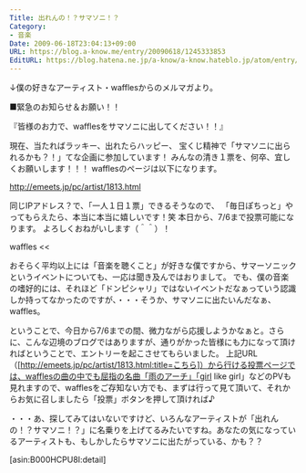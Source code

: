 ```yaml
---
Title: 出れんの！？サマソニ！？
Category:
- 音楽
Date: 2009-06-18T23:04:13+09:00
URL: https://blog.a-know.me/entry/20090618/1245333853
EditURL: https://blog.hatena.ne.jp/a-know/a-know.hateblo.jp/atom/entry/12921228815727980032
---
```



↓僕の好きなアーティスト・wafflesからのメルマガより。


>>
■緊急のお知らせ＆お願い！！

『皆様のお力で、wafflesをサマソニに出してください！！』

現在、当たればラッキー、出れたらハッピー、
宝くじ精神で「サマソニに出られるかも？！」てな企画に参加しています！
みんなの清き１票を、何卒、宜しくお願いします！！！
wafflesのページは以下になります。

http://emeets.jp/pc/artist/1813.html

同じIPアドレス？で、「一人１日１票」できるそうなので、
「毎日ぽちっと」やってもらえたら、本当に本当に嬉しいです！笑
本日から、7/6まで投票可能になります。
よろしくおねがいします（＾＾）！

waffles
<<


おそらく平均以上には「音楽を聴くこと」が好きな僕ですから、サマーソニックというイベントについても、一応は聞き及んではおりまして。
でも、僕の音楽の嗜好的には、それほど「ドンピシャリ」ではないイベントだなぁっていう認識しか持ってなかったのですが、・・・そうか、サマソニに出たいんだなぁ、waffles。

ということで、今日から7/6までの間、微力ながら応援しようかなぁと。さらに、こんな辺境のブログではありますが、通りがかった皆様にも力になって頂ければということで、エントリーを起こさせてもらいました。
上記URL（[http://emeets.jp/pc/artist/1813.html:title=こちら]）から行ける投票ページでは、wafflesの曲の中でも屈指の名曲「雨のアーチ」「girl like girl」などのPVも見れますので、wafflesをご存知ない方でも、まずは行って見て頂いて、それからお気に召しましたら「投票」ボタンを押して頂ければ♪


・・・あ、探してみてはいないですけど、いろんなアーティストが「出れんの！？サマソニ！？」に名乗りを上げてるみたいですね。あなたの気になっているアーティストも、もしかしたらサマソニに出たがっている、かも？？

[asin:B000HCPU8I:detail]
